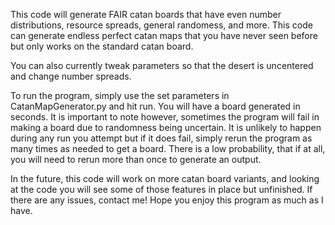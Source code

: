 This code will generate FAIR catan boards that have even number distributions, resource spreads, general randomess, and more.
This code can generate endless perfect catan maps that you have never seen before but only works on the standard catan board.

You can also currently tweak parameters so that the desert is uncentered and change number spreads.

To run the program, simply use the set parameters in CatanMapGenerator.py and hit run. You will have a board generated in seconds.
It is important to note however, sometimes the program will fail in making a board due to randomness being uncertain. It is unlikely
to happen during any run you attempt but if it does fail, simply rerun the program as many times as needed to get a board. There is a
low probability, that if at all, you will need to rerun more than once to generate an output.

In the future, this code will work on more catan board variants, and looking at the code you will see some of those features in place but unfinished.
If there are any issues, contact me! Hope you enjoy this program as much as I have.
